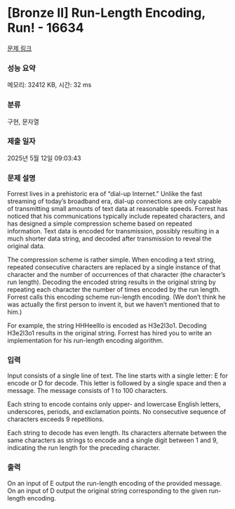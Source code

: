 # [Bronze II] Run-Length Encoding, Run! - 16634 

[문제 링크](https://www.acmicpc.net/problem/16634) 

### 성능 요약

메모리: 32412 KB, 시간: 32 ms

### 분류

구현, 문자열

### 제출 일자

2025년 5월 12일 09:03:43

### 문제 설명

<p>Forrest lives in a prehistoric era of “dial-up Internet.” Unlike the fast streaming of today’s broadband era, dial-up connections are only capable of transmitting small amounts of text data at reasonable speeds. Forrest has noticed that his communications typically include repeated characters, and has designed a simple compression scheme based on repeated information. Text data is encoded for transmission, possibly resulting in a much shorter data string, and decoded after transmission to reveal the original data.</p>

<p>The compression scheme is rather simple. When encoding a text string, repeated consecutive characters are replaced by a single instance of that character and the number of occurrences of that character (the character’s run length). Decoding the encoded string results in the original string by repeating each character the number of times encoded by the run length. Forrest calls this encoding scheme run-length encoding. (We don’t think he was actually the first person to invent it, but we haven’t mentioned that to him.)</p>

<p>For example, the string HHHeelllo is encoded as H3e2l3o1. Decoding H3e2l3o1 results in the original string. Forrest has hired you to write an implementation for his run-length encoding algorithm.</p>

### 입력 

 <p>Input consists of a single line of text. The line starts with a single letter: E for encode or D for decode. This letter is followed by a single space and then a message. The message consists of 1 to 100 characters.</p>

<p>Each string to encode contains only upper- and lowercase English letters, underscores, periods, and exclamation points. No consecutive sequence of characters exceeds 9 repetitions.</p>

<p>Each string to decode has even length. Its characters alternate between the same characters as strings to encode and a single digit between 1 and 9, indicating the run length for the preceding character.</p>

### 출력 

 <p>On an input of E output the run-length encoding of the provided message. On an input of D output the original string corresponding to the given run-length encoding.</p>

